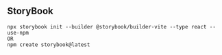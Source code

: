 ## StoryBook

```
npx storybook init --builder @storybook/builder-vite --type react --use-npm
OR
npm create storybook@latest
```
